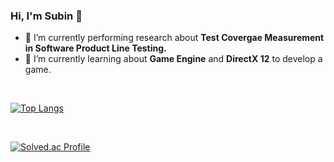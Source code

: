 ### Hi, I'm Subin 👋

- 🔭 I’m currently performing research about **Test Covergae Measurement in Software Product Line Testing.**
- 🌱 I’m currently learning about **Game Engine** and **DirectX 12** to develop a game.

<br/>

[![Top Langs](https://github-readme-stats.vercel.app/api/top-langs/?username=SubinHan&hide=html,assembly,makefile&title_color=0F0F0F&hide_border=true)](https://github.com/anuraghazra/github-readme-stats)

<br/>

[![Solved.ac Profile](http://mazassumnida.wtf/api/v2/generate_badge?boj=hangenius123)](https://solved.ac/hangenius123/)

<br/>


<!-- <h2>Another side of me?</h2>
- I'm also interested in Video Editing. <a href="https://www.youtube.com/channel/UCgdYMog5A9LlbHT4uJSVLzw" rel="me">Here</a>'s my YouTube. 
-->


<!--
**SubinHan/SubinHan** is a ✨ _special_ ✨ repository because its `README.md` (this file) appears on your GitHub profile.

Here are some ideas to get you started:

- 🔭 I’m currently working on ...
- 🌱 I’m currently learning ...
- 👯 I’m looking to collaborate on ...
- 🤔 I’m looking for help with ...
- 💬 Ask me about ...
- 📫 How to reach me: ...
- 😄 Pronouns: ...
- ⚡ Fun fact: ...
-->
